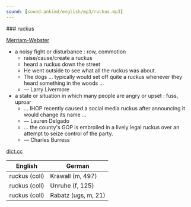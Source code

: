 ```yaml
---
sound: [sound:ankimd/english/mp3/ruckus.mp3]
---
```


\### ruckus

[Merriam-Webster](https://www.merriam-webster.com/dictionary/ruckus)

- a noisy fight or disturbance : row, commotion
    - raise/cause/create a ruckus
    - heard a ruckus down the street
    - He went outside to see what all the ruckus was about.
    - The dogs … typically would set off quite a ruckus whenever they heard something in the woods …
    - — Larry Livermore
- a state or situation in which many people are angry or upset : fuss, uproar
    - … IHOP recently caused a social media ruckus after announcing it would change its name …
    - — Lauren Delgado
    - … the county's GOP is embroiled in a lively legal ruckus over an attempt to seize control of the party.
    - — Charles Burress

[dict.cc](https://www.dict.cc/ruckus)

| English        | German       |
| -------------- | ------------ |
| ruckus (coll) | Krawall (m, 497) |
| ruckus (coll) | Unruhe (f, 125) |
| ruckus (coll) | Rabatz (ugs, m, 21) |
